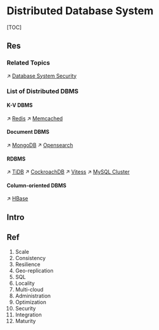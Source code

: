 # Distributed Database System

[TOC]



## Res
### Related Topics
↗ [Database System Security](../../../../CyberSecurity/System%20Security/Database%20System%20Security/Database%20System%20Security.md)


### List of Distributed DBMS
#### K-V DBMS
↗ [Redis](../../../../🔑%20CS_Core/🍕%20Database%20System/👔%20DBMS/Key-Value%20DBMS/Redis/Redis.md)
↗ [Memcached](../../../../🔑%20CS_Core/🍕%20Database%20System/👔%20DBMS/Key-Value%20DBMS/Memcached/Memcached.md)

#### Document DBMS
↗ [MongoDB](../../../../🔑%20CS_Core/🍕%20Database%20System/👔%20DBMS/Document%20Database/MongoDB/MongoDB.md)
↗ [Opensearch](../../../../Software%20Engineering/☁️%20Cloud%20Native/🧘🏻%20Dev(Sec)Ops%20(Application%20Level%20Engineering)/🛬%20Continuous%20Delivery/Observability%20&%20Analysis/Logging/Opensearch/Opensearch.md)

#### RDBMS
↗ [TiDB](../../../../🔑%20CS_Core/🍕%20Database%20System/👔%20DBMS/RDBMS%20(Relational)/TiDB/TiDB.md)
↗ [CockroachDB](../../../../🔑%20CS_Core/🍕%20Database%20System/👔%20DBMS/RDBMS%20(Relational)/CockroachDB/CockroachDB.md)
↗ [Vitess](../../../../🔑%20CS_Core/🍕%20Database%20System/👔%20DBMS/RDBMS%20(Relational)/Vitess/Vitess.md)
↗ [MySQL Cluster](../../../../🔑%20CS_Core/🍕%20Database%20System/👔%20DBMS/RDBMS%20(Relational)/MySQL%20Cluster/MySQL%20Cluster.md)

#### Column-oriented DBMS
↗ [HBase](../../../../🔑%20CS_Core/🍕%20Database%20System/👔%20DBMS/Column%20Oriented%20Database/Hbase/HBase.md)



## Intro


## Ref
[👍 What is distributed SQL? An evolution of the database]: https://www.cockroachlabs.com/blog/what-is-distributed-sql/
1. Scale
2. Consistency
3. Resilience
4. Geo-replication
5. SQL
6. Locality
7. Multi-cloud
8. Administration
9. Optimization
10. Security
11. Integration
12. Maturity
